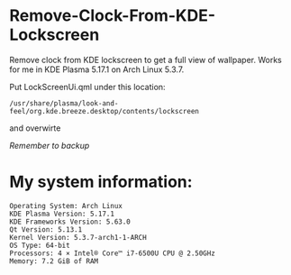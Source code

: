 # Remove-Clock-From-KDE-Lockscreen
Remove clock from KDE lockscreen to get a full view of wallpaper. Works for me in KDE Plasma 5.17.1 on Arch Linux 5.3.7.

Put LockScreenUi.qml under this location:

`/usr/share/plasma/look-and-feel/org.kde.breeze.desktop/contents/lockscreen` 

and overwirte

*Remember to backup*

# My system information:
```
Operating System: Arch Linux 
KDE Plasma Version: 5.17.1
KDE Frameworks Version: 5.63.0
Qt Version: 5.13.1
Kernel Version: 5.3.7-arch1-1-ARCH
OS Type: 64-bit
Processors: 4 × Intel® Core™ i7-6500U CPU @ 2.50GHz
Memory: 7.2 GiB of RAM
```
